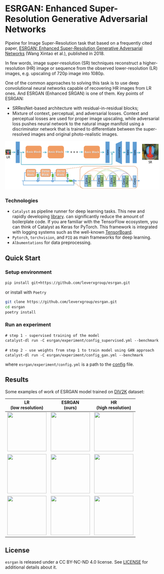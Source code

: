 # ESRGAN: Enhanced Super-Resolution Generative Adversarial Networks
Pipeine for Image Super-Resolution task that based on a frequently cited paper, [ESRGAN: Enhanced Super-Resolution Generative Adversarial Networks](https://arxiv.org/abs/1809.00219) (Wang Xintao et al.), published in 2018.

In few words, image super-resolution (SR) techniques reconstruct a higher-resolution (HR) image or sequence
from the observed lower-resolution (LR) images, e.g. upscaling of 720p image into 1080p.

One of the common approaches to solving this task is to use deep convolutional neural networks
capable of recovering HR images from LR ones. And ESRGAN (Enhanced SRGAN) is one of them.
Key points of ESRGAN:

- SRResNet-based architecture with residual-in-residual blocks;
- Mixture of context, perceptual, and adversarial losses. Context and perceptual losses are used for proper image upscaling,
  while adversarial loss pushes neural network to the natural image manifold using a discriminator network
  that is trained to differentiate between the super-resolved images and original photo-realistic images.

![ESRGAN architecture](docs/_static/architecture.png)

### Technologies

* `Catalyst` as pipeline runner for deep learning tasks. This new and rapidly developing [library](https://github.com/catalyst-team/catalyst).
  can significantly reduce the amount of boilerplate code. If you are familiar with the TensorFlow ecosystem, you can think of Catalyst
  as Keras for PyTorch. This framework is integrated with logging systems such as the well-known [TensorBoard](https://www.tensorflow.org/tensorboard).
* `Pytorch`, `torchvision`, and `PIQ` as main frameworks for deep learning.
* `Albumentations` for data preprocessing.

## Quick Start

### Setup environment
```bash
pip install git+https://github.com/leverxgroup/esrgan.git
```

or install with `Poetry`

```bash
git clone https://github.com/leverxgroup/esrgan.git
cd esrgan
poetry install
```

### Run an experiment
```
# step 1 - supervised training of the model
catalyst-dl run -C esrgan/experiment/config_supervised.yml --benchmark

# step 2 - use weights from step 1 to train model using GAN approach
catalyst-dl run -C esrgan/experiment/config_gan.yml --benchmark
```
where `esrgan/experiment/config.yml` is a path to the [config](experiment/config.yml) file.

## Results
Some examples of work of ESRGAN model trained on [DIV2K](https://data.vision.ee.ethz.ch/cvl/DIV2K) dataset:

| LR</br>(low resolution) | ESRGAN</br>(ours) | HR</br>(high resolution) |
|:---:|:---:|:---:|
| <img src="docs/_static/sq_crop_lr.png" height="128" width="128"/> | <img src="docs/_static/sq_crop_sr_x4.png" height="128" width="128"/> | <img src="docs/_static/sq_crop_hr.png" height="128" width="128"/> |
| <img src="docs/_static/wf_crop_lr.png" height="128" width="128"/> | <img src="docs/_static/wf_crop_sr_x4.png" height="128" width="128"/> | <img src="docs/_static/wf_crop_hr.png" height="128" width="128"/> |
| <img src="docs/_static/fish_crop_lr.png" height="128" width="128"/> | <img src="docs/_static/fish_crop_sr_x4.png" height="128" width="128"/> | <img src="docs/_static/fish_crop_hr.png" height="128" width="128"/> |

## License
`esrgan` is released under a CC BY-NC-ND 4.0 license. See [LICENSE](LICENSE) for additional details about it.
